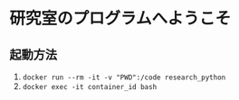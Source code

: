 # 研究室のプログラムへようこそ

## 起動方法
1. `docker run --rm -it -v "PWD":/code research_python`
2. `docker exec -it container_id bash`